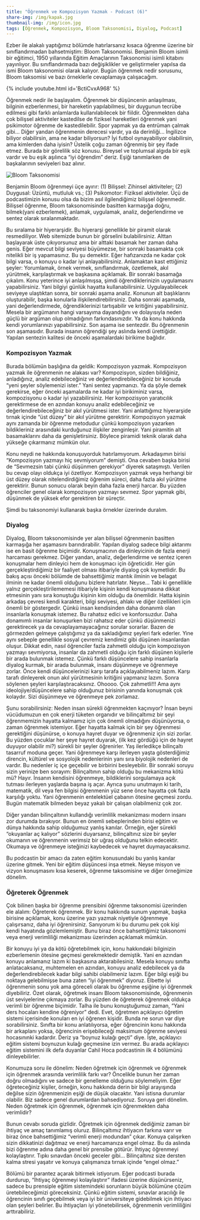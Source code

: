 ```yaml
---
title: "Öğrenmek ve Kompozisyon Yazmak - Podcast (6)"
share-img: /img/kapak.jpg
thumbnail-img: /img/icon.jpg
tags: [Öğrenmek, Kompozisyon, Bloom Taksonomisi, Diyalog, Podcast]
---
```




Ezber ile alakalı yaptığımız bölümde hatırlarsanız kısaca öğrenme üzerine bir sınıflandırmadan bahsetmiştim: Bloom Taksonomisi. Benjamin Bloom isimli bir eğitimci, 1950 yıllarında Eğitim Amaçlarının Taksonomisi isimli kitabını yayınlıyor. Bu sınıflandırmada bazı değişiklikler ve geliştirmeler yapılsa da ismi Bloom taksonomisi olarak kalıyor. Bugün öğrenmek nedir sorusunu, Bloom taksomisi ve bazı örneklerle cevaplamaya çalışacağım. 

{% include youtube.html id='BctiCvxA968' %}

Öğrenmek nedir ile başlayalım. Öğrenmek bir düşüncenin anlaşılması, bilginin ezberlenmesi, bir hareketin yapılabilmesi, bir duygunun tecrübe edilmesi gibi farklı anlamlarda kullanılabilecek bir fiildir. Öğrenmekten daha çok bilişsel aktiviteler kastedilse de fiziksel hareketleri öğrenmek yani psikimotor öğrenme de kastedilebilir. Spor yapmak ya da entrüman çalmak gibi… Diğer yandan öğrenmenin derecesi vardır, ya da derinliği... İngilizce biliyor olabilirsin, ama ne kadar biliyorsun? İyi futbol oynayabiliyor olabilirsin, ama kimlerden daha iyisin? Üstelik çoğu zaman öğrenmiş bir şey ifade etmez. Burada bir görelilik söz konusu. Bireysel ve toplumsal algıda bir eşik vardır ve bu eşik aşılınca “iyi öğrendim” deriz. Eşiği tanımlarken de başkalarının seviyeleri baz alınır. 

![Bloom Taksonomisi](/img/bloom_taksonomisi.png)

Benjamin Bloom öğrenmeyi üçe ayırır: (1) Bilişsel: Zihinsel aktiviteler; (2) Duygusal: Üzüntü, mutluluk vs.; (3) Psikomotor: Fiziksel aktiviteler. Üçü de podcastimizin konusu olsa da bizim asıl ilgilendiğimiz bilişsel öğrenmedir. Bilişsel öğrenme, Bloom taksonomisinde basitten karmaşığa doğru, bilmek(yani ezberlemek), anlamak, uygulamak, analiz, değerlendirme ve sentez olarak sıralanmaktadır. 

Bu sıralama bir hiyerarşidir. Bu hiyerarşi genellikle bir piramit olarak resmediliyor. Web sitemizde bunun bir görselini bulabilirsiniz. Alttan başlayarak üste çıkıyorsunuz ama bir alttaki basamak her zaman daha genis. Eğer mevcut bilgi seviyesi büyümezse, bir sonraki basamakta çok nitelikli bir iş yapamasınız. Bu şu demektir. Eğer hafızanızda ne kadar çok bilgi varsa, o konuyu o kadar iyi anlayabilirsiniz. Anlamaktan kast ettiğimiz şeyler: Yorumlamak, örnek vermek, sınıflandırmak, özetlemek, akıl yürütmek, karşılaştırmak ve başkasına açıklamak. Bir sonraki basamağa çıkalım. Konu yeterince iyi anlaşılmışsa, şimdi öğrendiklerinizin uygulamasını yapabilirsiniz. Yani bilgiyi günlük hayatta kullanabilirsiniz. Uygulayabilecek seviyeye ulaştıktan sonra, bir sonraki aşama analiz. Konunun alt başlıklarını oluşturabilir, başka konularla ilişkilendirebilirsiniz. Daha sonraki aşamada, yani değerlendirmede, öğrendiklerinizi tartışabilir ve kritiğini yapabilirsiniz. Mesela bir argümanın hangi varsayıma dayandığını ve dolayısıyla neden güçlü bir argüman olup olmadığının farkındasınızdır. Ya da konu hakkında kendi yorumlarınızı yapabilirsiniz. Son aşama ise sentezdir. Bu öğrenmenin son aşamasıdır. Burada insanın öğrendiği şey aslında kendi ürettiğidir. Yapılan sentezin kalitesi de önceki aşamalardaki birikime bağlıdır. 

### Kompozisyon Yazmak

Burada bölümün başlığına da geldik: Kompozisyon yazmak. Kompozisyon yazmak ile öğrenmenin ne alakası var? Kompozisyon, sizden bildiğiniz, anladığınız, analiz edebileceğiniz ve değerlendirebileceğiniz bir konuda “yeni şeyler söylemenizi ister.” Yani sentez yapmanızı. Ya da şöyle demek gerekirse, eğer önceki aşamalarda ne kadar iyi birikiminiz varsa, kompozisyonu o kadar iyi yazabilirsiniz. Her kompozisyon yaratıcılık gerektirmese de en azından konuyu analiz edebileceğiniz ve değerlendirebileceğiniz bir akıl yürütmesi ister. Yani anlattığımız hiyerarşide tırnak içinde “üst düzey” bir akıl yürütme gerektirir. Kompozisyon yazmak aynı zamanda bir öğrenme metodudur çünkü kompozisyon yazarken bildikleriniz arasındaki kurduğunuz ilişkiler zenginleşir. Yani piramitin alt basamaklarını daha da genişletirsiniz. Böylece piramidi teknik olarak daha yükseğe çıkarmanız mümkün olur. 

Konu neydi ne hakkında konuşuyorduk hatırlamıyorum. Arkadaşımın birisi “Kompozisyon yazmayı hiç sevmiyorum” demişti. Ona cevaben başka birisi de “Sevmezsin tabi çünkü düşünmen gerekiyor” diyerek sataşmıştı. Verilen bu cevap olayı oldukça iyi özetliyor. Kompozisyon yazmak veya herhangi bir üst düzey olarak nitelendirdiğimiz öğrenim süreci, daha fazla akıl yürütme gerektirir. Bunun sonucu olarak beyin daha fazla enerji harcar. Bu yüzden öğrenciler genel olarak kompozisyon yazmayı sevmez. Spor yapmak gibi, düşünmek de yüksek efor gerektiren bir süreçtir. 

Şimdi bu taksonomiyi kullanarak başka örnekler üzerinde duralım.

### Diyalog 

Diyalog, Bloom taksonomisinde yer alan bilişsel öğrenmenin basitten karmaşığa her aşamasını barındırabilir. Yapılan diyalog sadece bilgi aktarımı ise en basit öğrenme biçimidir. Konuşmacının da dinleyicinin de fazla enerji harcaması gerekmez. Diğer yandan, analiz, değerlendirme ve sentez içeren konuşmalar hem dinleyici hem de konuşmacı için öğreticidir. 
Her gün gerçekleştirdiğimiz bir faaliyet olması itibariyle diyalog çok kıymetlidir. Bu bakış açısı önceki bölümde de bahsettiğimiz mantık ilminin ve belagat ilminin ne kadar önemli olduğunu bizlere hatırlatır. Neyse… Tabi ki genellikle yalnız gerçekleştirilememesi itibariyle kişinin kendi konuşmasına dikkat etmesinin yanı sıra konuştuğu kişinin kim olduğu da önemlidir. Hatta kişinin arkadaş çevresi kendi karakteri, bilgi seviyesi, ahlakı ve diğer özellikleri için önemli bir göstergedir. Çünkü insan kendisinden daha donanımlı olan insanlarla konuşmak istemez. Bu rahatsız edici ve konforsuzdur. Daha donamımlı insanlar konuşurken bizi rahatsız eder çünkü düşünmenizi gerektirecek ya da cevaplayamayacağınız sorular sorarlar. Bazen de görmezden gelmeye çalıştığımız ya da sakladığımız şeyleri fark ederler. Yine aynı sebeple genellikle sosyal çevremiz kendimiz gibi düşünen insanlardan oluşur. Dikkat edin, nasıl öğrenciler fazla zahmetli olduğu için kompozisyon yazmayı sevmiyorsa, insanlar da zahmetli olduğu için farklı düşünen kişilerle bir arada bulunmak istemez. Çünkü farklı düşüncelere sahip insanlarla diyalog kurmak, bir arada bulunmak, insanı düşünmeye ve öğrenmeye zorlar. Önce kendi düşüncelerinizi karşı tarafa açıklayabilmeniz lazım. Karşı tarafı dinleyerek onun akıl yürütmesinin kritiğini yapmanız lazım. Sonra söylenen şeyleri karşılaştıracaksınız. Ohoooo. Çok zahmetli!!! Ama aynı ideolojiye/düşüncelere sahip olduğunuz birisinin yanında konuşmak çok kolaydır. Sizi düşünmeye ve öğrenmeye pek zorlamaz. 

Şunu sorabilirsiniz: Neden insan sürekli öğrenmekten kaçınıyor? İnsan beyni vücüdumuzun en çok enerji tüketen organıdır ve bilinçaltımız bir şeyi öğrenmemizin hayatta kalmamız için çok önemli olmadığını düşünüyorsa, o zaman öğrenmek istemiyor. Eğer hayatta kalmak için bir şey öğrenmesi gerektiğini düşünürse, o konuya hayret duyar ve öğrenmeniz için sizi zorlar. Bu yüzden çocuklar her şeye hayret duyarak, (ilk kez gördüğü için de hayret duyuyor olabilir mi?) sürekli bir şeyler öğrenirler. Yaş ilerledikçe bilinçaltı tasarruf moduna geçer. Yani öğrenmeye karşı ilerleyen yaşta gösterdiğimiz direncin, kültürel ve sosyolojik nedenlerinin yanı sıra biyolojik nedenleri de vardır. Bu nedenler iç içe geçebilir ve birbirini besleyebilir. Bir sonraki soruyu sizin yerinize ben sorayım: Bilinçaltının sahip olduğu bu mekanizma kötü mü? Hayır. İnsanın kendisini öğrenmeye, bildiklerini sorgulamaya açık tutması ilerleyen yaşlarda başına iş açar. Ayrıca şunu unutmayın ki tarih, matematik, dil veya fen bilgisi öğrenmenin yüz sene önce hayatta çok fazla karşılığı yoktu. Yani öğrenmenin entelektüel çabanın ötesine geçmesi zordu. Bugün matematik bilmeden beyaz yakalı bir çalışan olabilmeniz çok zor. 

Diğer yandan bilinçaltının  kullandığı verimlilik mekanizması modern insanı zor durumda bırakıyor. Bunun en önemli sebeplerinden birisi eğitim ve dünya hakkında sahip olduğumuz yanlış kanılar.  Örneğin, eğer sürekli “okuyanlar aç kalıyor” sözlerini duyarsanız, bilinçaltınız size bir şeyler okumanın ve öğrenmenin verimsiz bir uğraş olduğunu telkin edecektir. Okumaya ve öğrenmeye isteğinizi kaybedecek ve hayret duymayacaksınız. 

Bu podcastin bir amacı da zaten eğitim konusundaki bu yanlış kanılar üzerine gitmek. Yeni bir eğitim düşüncesi inşa etmek. Neyse misyon ve vizyon konuşmasını kısa keserek, öğrenme taksomisine ve diğer örneğimize dönelim. 

### Öğreterek Öğrenmek 

Çok bilinen başka bir öğrenme prensibini öğrenme taksonomisi üzerinden ele alalım: Öğreterek öğrenmek. Bir konu hakkında sunum yapmak, başka birisine açıklamak, konu üzerine yazı yazmak niyetiyle öğrenmeye çalışırsanız, daha iyi öğrenirsiniz. Sanıyorum ki bu durumu pek çok kişi kendi hayatında gözlemlemiştir. Bunu biraz önce bahsettiğimiz taksonomi veya enerji verimliliği mekanizması üzerinden açıklamak mümkün. 

Bir konuyu iyi ya da kötü öğretebilmek için, konu hakkındaki bilginizin ezberlemenin ötesine geçmesi gerekmektedir demiştik. Yani en azından konuyu anlamanız lazım ki başkasına aktarabilesiniz. Mesela konuyu sınıfta anlatacaksanız, muhtemelen en azından, konuyu analiz edebilecek ya da değerlendirebilecek kadar bilgi sahibi olabilmeniz lazım. Eğer bilgi eşiği bu noktaya gelebilmişse buna zaten “iyi öğrenmek” diyoruz. Elbette iyi öğrenmenin sonu yok ama göreceli olarak bu öğrenme eşiğine iyi öğrenmek diyebiliriz. Özet olarak, öğretmek insanı Bloom taksonomisinde, öğrenmenin üst seviyelerine çıkmaya zorlar. Bu yüzden de öğreterek öğrenmek oldukça verimli bir öğrenme biçimidir. Talha ile bunu konuştuğumuz zaman, “Yani ders hocaları kendine öğreniyor” dedi. Evet, öğretmen açıklayıcı öğretim sistemi içerisinde konuları en iyi öğrenen kişidir. Bunda ne sorun var diye sorabilirsiniz. Sınıfta bir konu anlatılıyorsa, eğer öğrencinin konu hakkında bir arkaplanı yoksa, öğrencinin erişebileceği maksimum öğrenme seviyesi hocasınınki kadardır. Deriz ya “boynuz kulağı geçti” diye. İşte, açıklayıcı eğitim sistemi boynuzun kulağı geçmesine izin vermez. Bu arada açıklayıcı eğitim sistemini ilk defa duyanlar Cahil Hoca podcastinin ilk 4 bölümünü dinleyebilirler. 

Konumuza soru ile dönelim: Neden öğretmek için öğrenmek ve öğrenmek için öğrenmek arasında verimlilik farkı var? Öncelikle bunun her zaman doğru olmadığını ve sadece bir genelleme olduğunu söylemeliyim. Eğer öğreteceğiniz kişiler, örneğin, konu hakkında derin bir bilgi arayışında değilse sizin öğrenmenizin eşiği de düşük olacaktır. Yani istisna durumlar olabilir. Biz sadece genel durumlardan bahsediyoruz. Soruya geri dönelim. Neden öğretmek için öğrenmek, öğrenmek için öğrenmekten daha verimlidir? 

Bunun cevabı soruda gizlidir. Öğretmek için öğrenmek dediğimiz zaman bir ihtiyaç ve amaç tanımlamış oluruz. Bilinçaltımız ihtiyacın farkına varır ve biraz önce bahsettiğimiz “verimli enerji modundan” çıkar. Konuya çalışırken sizin dikkatinizi dağıtmaz ve enerji harcamanıza engel olmaz. Bu da aslında bizi öğrenme adına daha genel bir prensibe götürür. İhtiyaç öğrenmeyi kolaylaştırır. Tıpkı sınavdan önceki geceler gibi… Bilinçaltınız size dersten kalma stresi yaşatır ve konuya çalışmanıza tırnak içinde “engel olmaz.” 

Bölümü bir parantez açarak bitirmek istiyorum. Eğer podcasti burada durdurup, “İhtiyaç öğrenmeyi kolaylaştırır” ifadesi üzerine düşünürseniz, sadece bu prensiple eğitim sistemindeki sorunların büyük bölümüne çözüm üretebileceğimizi göreceksiniz. Çünkü eğitim sistemi, sınavlar aracılığı ile öğrencinin sınıfı geçebilmek veya iyi bir üniversiteye gidebilmek için ihtiyacı olan şeyleri belirler. Bu ihtiyaçları iyi yönetebilirsek, öğrenmenin verimliliğini arttırabiliriz. 
